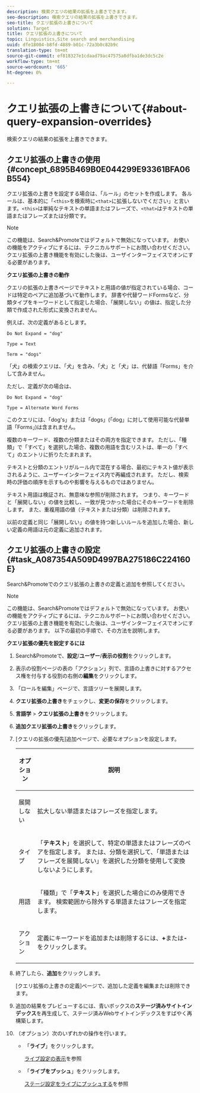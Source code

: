 ```yaml
---
description: 検索クエリの結果の拡張を上書きできます。
seo-description: 検索クエリの結果の拡張を上書きできます。
seo-title: クエリ拡張の上書きについて
solution: Target
title: クエリ拡張の上書きについて
topic: Linguistics,Site search and merchandising
uuid: dfe18004-b8fd-4889-b01c-72a3b0c82b9c
translation-type: tm+mt
source-git-commit: ef818327e1cdaad79ac47575a8dfba1de3dc5c2e
workflow-type: tm+mt
source-wordcount: '665'
ht-degree: 0%

---
```



# クエリ拡張の上書きについて{#about-query-expansion-overrides}

検索クエリの結果の拡張を上書きできます。

## クエリ拡張の上書きの使用{#concept_6895B469B0E044299E93361BFA06B554}

クエリ拡張の上書きを設定する場合は、「ルール」のセットを作成します。 各ルールは、基本的に「`<this>`を検索時に`<that>`に拡張しないでください」と言います。`<this>`は単純なテキストの単語またはフレーズで、`<that>`はテキストの単語またはフレーズまたは分類です。

>[!NOTE]
>
>この機能は、Search&amp;Promoteではデフォルトで無効になっています。 お使いの機能をアクティブにするには、テクニカルサポートにお問い合わせください。 クエリ拡張の上書き機能を有効にした後は、ユーザインターフェイスでオンにする必要があります。

**クエリ拡張の上書きの動作**

クエリの拡張の上書きページでテキストと用語の値が指定されている場合、コードは特定のペアに追加基づいて動作します。 辞書や代替ワードFormsなど、分類タイプをキーワードとして指定した場合、「展開しない」の値は、指定した分類で作成された形式に変換されません。

例えば、次の定義があるとします。

`Do Not Expand = "dog"`

`Type = Text`

`Term = "dogs"`

「犬」の検索クエリは、「犬」を含み、「犬」と「犬」は、代替語「Forms」を介して含みません。

ただし、定義が次の場合は、

`Do Not Expand = "dog"`

`Type = Alternate Word Forms`

このクエリには、「dog&#39;s」または「dogs」(「dog」に対して使用可能な代替単語「Forms」)は含まれません。

複数のキーワード、複数の分類またはその両方を指定できます。 ただし、「種類」で「すべて」を選択した場合、複数の用語を含むリストは、単一の「すべて」のエントリに折りたたまれます。

テキストと分類のエントリがルール内で混在する場合、最初にテキスト値が表示されるように、ユーザーインターフェイス内で再編成されます。 ただし、検索時の評価の順序を示すものや影響を与えるものではありません。

テキスト用語は検証され、無意味な参照が削除されます。 つまり、キーワードと「展開しない」の値を比較し、一致が見つかった場合にそのキーワードを削除します。 また、重複用語の値（テキストまたは分類）は削除されます。

以前の定義と同じ「展開しない」の値を持つ新しいルールを追加した場合、新しい定義の用語は元の定義に追加されます。

## クエリ拡張の上書きの設定{#task_A087354A509D4997BA275186C224160E}

Search&amp;Promoteでのクエリ拡張の上書きの定義と追加を参照してください。

<!-- 

t_configuring_query_expansion_overrides.xml

 -->

>[!NOTE]
この機能は、Search&amp;Promoteではデフォルトで無効になっています。 お使いの機能をアクティブにするには、テクニカルサポートにお問い合わせください。 クエリ拡張の上書き機能を有効にした後は、ユーザインターフェイスでオンにする必要があります。 以下の最初の手順で、その方法を説明します。

**クエリ拡張の優先を設定するには**

1. Search&amp;Promoteで、**設定**/**ユーザー**/**表示の役割**&#x200B;をクリックします。
1. 表示の役割ページの表の「アクション」列で、言語の上書きに対するアクセス権を付与する役割の右側の&#x200B;**編集**&#x200B;をクリックします。
1. 「ロールを編集」ページで、言語ツリーを展開します。
1. **クエリ拡張の上書き**&#x200B;をチェックし、**変更の保存**&#x200B;をクリックします。
1. **言語学** > **クエリ拡張の上書き**&#x200B;をクリックします。
1. **追加クエリ拡張の上書き**&#x200B;をクリックします。
1. [クエリの拡張の優先]追加ページで、必要なオプションを設定します。

   <!-- 
   
   r_query_expansion_override_definitions.xml
   
   -->

   <table> 
    <thead> 
      <tr> 
      <th colname="col1" class="entry"> <p>オプション </p> </th> 
      <th colname="col2" class="entry"> <p>説明 </p> </th> 
      </tr> 
    </thead>
    <tbody> 
      <tr> 
      <td colname="col1"> <p>展開しない </p> </td> 
      <td colname="col2"> <p>拡大しない単語またはフレーズを指定します。 </p> </td> 
      </tr> 
      <tr> 
      <td colname="col1"> <p>タイプ </p> </td> 
      <td colname="col2"> <p>「<b>テキスト</b>」を選択して、特定の単語またはフレーズのペアを指定します。 または、分類を選択して、「単語またはフレーズを展開しない」を選択した分類を使用して変換しないようにします。 </p> </td> 
      </tr> 
      <tr> 
      <td colname="col1"> <p>用語 </p> </td> 
      <td colname="col2"> <p>「種類」で「<b>テキスト</b>」を選択した場合にのみ使用できます。 検索範囲から除外する単語またはフレーズを指定します。 </p> </td> 
      </tr> 
      <tr> 
      <td colname="col1"> <p>アクション </p> </td> 
      <td colname="col2"> <p> 定義にキーワードを追加または削除するには、<b>+</b>または<b>-</b>をクリックします。 </p> </td> 
      </tr> 
    </tbody> 
    </table>

1. 終了したら、**追加**&#x200B;をクリックします。

   [クエリ拡張の上書きの定義]ページで、追加した定義を編集または削除できます。
1. 追加の結果をプレビューするには、青いボックスの&#x200B;**ステージ済みサイトインデックス**&#x200B;を再生成して、ステージ済みWebサイトインデックスをすばやく再構築します。
1. （オプション）次のいずれかの操作を行います。

   * 「**ライブ**」をクリックします。

      [ライブ設定の表示](../c-about-staging.md#task_401A0EBDB5DB4D4CA933CBA7BECDC10F)を参照

   * 「**ライブをプッシュ**」をクリックします。

      [ステージ設定をライブにプッシュする](../c-about-staging.md#task_44306783B4C0408AAA58B471DAF2D9A4)を参照

